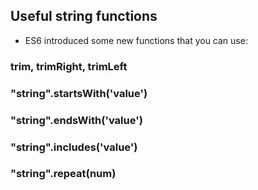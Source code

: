 ## Useful string functions

- ES6 introduced some new functions that you can use:
### trim, trimRight, trimLeft
### "string".startsWith('value')
### "string".endsWith('value')
### "string".includes('value')
### "string".repeat(num)